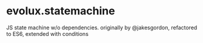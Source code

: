 # evolux.statemachine
JS state machine w/o dependencies. originally by @jakesgordon, refactored to ES6, extended with conditions
